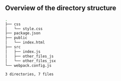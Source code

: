 ## Overview of the directory structure

```bash
.
├── css
│   └── style.css
├── package.json
├── public
│   └── index.html
├── src
│   ├── index.js
│   ├── other_files_js
│   └── other_files_jsx
└── webpack.config.js

3 directories, 7 files
```
